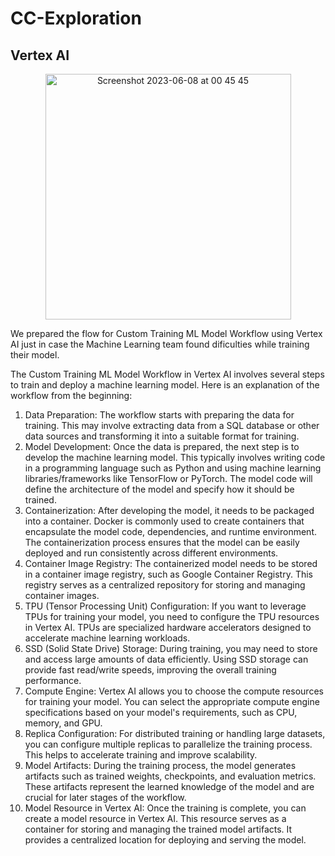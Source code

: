 # CC-Exploration

## Vertex AI

<p align="center">
    <img width="393" alt="Screenshot 2023-06-08 at 00 45 45" src="https://github.com/C23-DF02-DiskusAI-Dicoding-Indonesia/CC-Exploration/assets/132810595/57450aa0-04c2-45aa-b953-0ece968f6229">
</p>

We prepared the flow for Custom Training ML Model Workflow using Vertex AI just in case the Machine Learning team found dificulties while training their model.

The Custom Training ML Model Workflow in Vertex AI involves several steps to train and deploy a machine learning model. Here is an explanation of the workflow from the beginning:

1. Data Preparation: The workflow starts with preparing the data for training. This may involve extracting data from a SQL database or other data sources and transforming it into a suitable format for training.
2. Model Development: Once the data is prepared, the next step is to develop the machine learning model. This typically involves writing code in a programming language such as Python and using machine learning libraries/frameworks like TensorFlow or PyTorch. The model code will define the architecture of the model and specify how it should be trained.
3. Containerization: After developing the model, it needs to be packaged into a container. Docker is commonly used to create containers that encapsulate the model code, dependencies, and runtime environment. The containerization process ensures that the model can be easily deployed and run consistently across different environments.
4. Container Image Registry: The containerized model needs to be stored in a container image registry, such as Google Container Registry. This registry serves as a centralized repository for storing and managing container images.
5. TPU (Tensor Processing Unit) Configuration: If you want to leverage TPUs for training your model, you need to configure the TPU resources in Vertex AI. TPUs are specialized hardware accelerators designed to accelerate machine learning workloads.
6. SSD (Solid State Drive) Storage: During training, you may need to store and access large amounts of data efficiently. Using SSD storage can provide fast read/write speeds, improving the overall training performance.
7. Compute Engine: Vertex AI allows you to choose the compute resources for training your model. You can select the appropriate compute engine specifications based on your model's requirements, such as CPU, memory, and GPU.
8. Replica Configuration: For distributed training or handling large datasets, you can configure multiple replicas to parallelize the training process. This helps to accelerate training and improve scalability.
9. Model Artifacts: During the training process, the model generates artifacts such as trained weights, checkpoints, and evaluation metrics. These artifacts represent the learned knowledge of the model and are crucial for later stages of the workflow.
10. Model Resource in Vertex AI: Once the training is complete, you can create a model resource in Vertex AI. This resource serves as a container for storing and managing the trained model artifacts. It provides a centralized location for deploying and serving the model.
